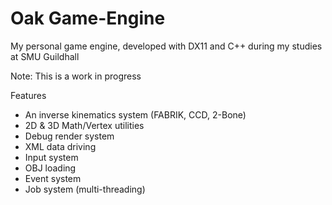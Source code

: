 # Oak Game-Engine
 My personal game engine, developed with DX11 and C++ during my studies at SMU Guildhall

 Note: This is a work in progress

Features 
- An inverse kinematics system (FABRIK, CCD, 2-Bone)
- 2D & 3D Math/Vertex utilities
- Debug render system
- XML data driving
- Input system
- OBJ loading
- Event system
- Job system (multi-threading)
